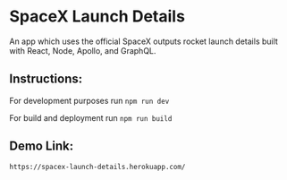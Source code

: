 # SpaceX Launch Details

An app which uses the official SpaceX outputs rocket launch details built with React, Node, Apollo, and GraphQL.

## Instructions:

For development purposes run `npm run dev`

For build and deployment run `npm run build`

## Demo Link:
`https://spacex-launch-details.herokuapp.com/`
